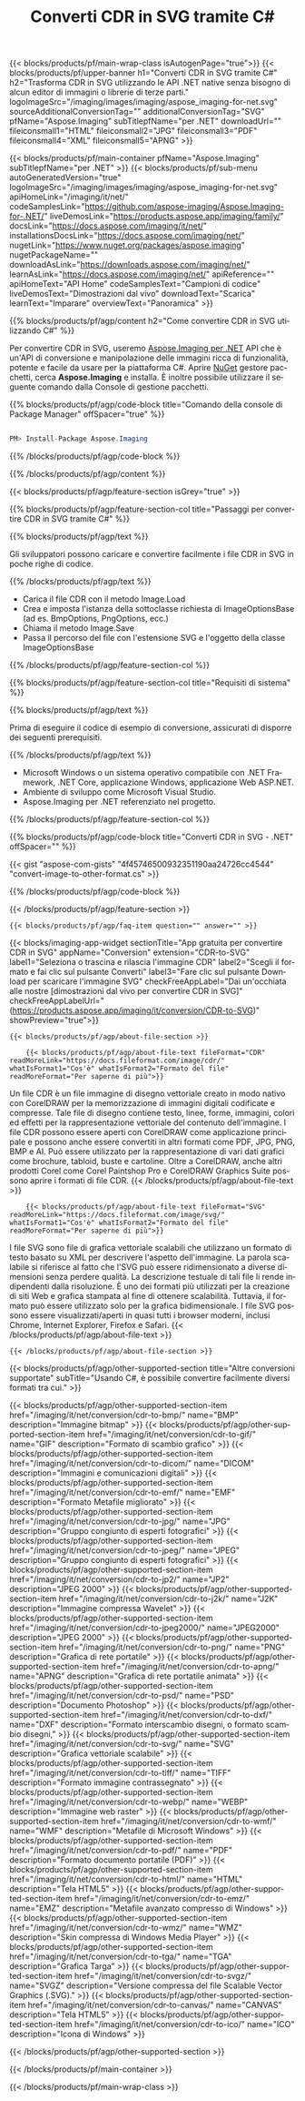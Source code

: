 ﻿---
title: Converti CDR in SVG tramite C# 
weight: 3920
url: /it/net/conversion/cdr-to-svg/ 
lang: it
langdirlevel: 2
locales: ja,it,zh-hant,ru,de,es,fr,nl,id,lt,pl,pt,vi,tr,ko,zh-hans,ar,hi,th,sv,cs,uk,he
description: Codice di esempio per la conversione da CDR a SVG C#. Utilizzare il codice di esempio API per la conversione batch di file CDR in SVG all'interno di VB.NET, Asp.NET o qualsiasi applicazione basata su .NET.
---

{{< blocks/products/pf/main-wrap-class isAutogenPage="true">}}
{{< blocks/products/pf/upper-banner h1="Converti CDR in SVG tramite C#" h2="Trasforma CDR in SVG utilizzando le API .NET native senza bisogno di alcun editor di immagini o librerie di terze parti." logoImageSrc="/imaging/images/imaging/aspose_imaging-for-net.svg" sourceAdditionalConversionTag="" additionalConversionTag="SVG" pfName="Aspose.Imaging" subTitlepfName="per .NET" downloadUrl="" fileiconsmall1="HTML" fileiconsmall2="JPG" fileiconsmall3="PDF" fileiconsmall4="XML" fileiconsmall5="APNG" >}}


{{< blocks/products/pf/main-container pfName="Aspose.Imaging" subTitlepfName="per .NET" >}}
{{< blocks/products/pf/sub-menu autoGeneratedVersion="true" logoImageSrc="/imaging/images/imaging/aspose_imaging-for-net.svg" apiHomeLink="/imaging/it/net/" codeSamplesLink="https://github.com/aspose-imaging/Aspose.Imaging-for-.NET/" liveDemosLink="https://products.aspose.app/imaging/family/" docsLink="https://docs.aspose.com/imaging/it/net/" installationsDocsLink="https://docs.aspose.com/imaging/net/" nugetLink="https://www.nuget.org/packages/aspose.imaging" nugetPackageName="" downloadAsLink="https://downloads.aspose.com/imaging/net/" learnAsLink="https://docs.aspose.com/imaging/net/" apiReference="" apiHomeText="API Home" codeSamplesText="Campioni di codice" liveDemosText="Dimostrazioni dal vivo" downloadText="Scarica" learnText="Imparare" overviewText="Panoramica" >}}

{{% blocks/products/pf/agp/content h2="Come convertire CDR in SVG utilizzando C#" %}}

Per convertire CDR in SVG, useremo [Aspose.Imaging per .NET](https://products.aspose.com/imaging/net) API che è un'API di conversione e manipolazione delle immagini ricca di funzionalità, potente e facile da usare per la piattaforma C#. Aprire [NuGet](https://www.nuget.org/packages/aspose.imaging) gestore pacchetti, cerca **Aspose.Imaging** e installa. È inoltre possibile utilizzare il seguente comando dalla Console di gestione pacchetti.

{{% blocks/products/pf/agp/code-block title="Comando della console di Package Manager" offSpacer="true" %}}



```cs

PM> Install-Package Aspose.Imaging

```

{{% /blocks/products/pf/agp/code-block %}}

{{% /blocks/products/pf/agp/content %}}

{{< blocks/products/pf/agp/feature-section isGrey="true" >}}

{{% blocks/products/pf/agp/feature-section-col title="Passaggi per convertire CDR in SVG tramite C#" %}}

{{% blocks/products/pf/agp/text %}}

Gli sviluppatori possono caricare e convertire facilmente i file CDR in SVG in poche righe di codice.

{{% /blocks/products/pf/agp/text %}}

+ Carica il file CDR con il metodo Image.Load
+ Crea e imposta l'istanza della sottoclasse richiesta di ImageOptionsBase (ad es. BmpOptions, PngOptions, ecc.)
+ Chiama il metodo Image.Save
+ Passa il percorso del file con l'estensione SVG e l'oggetto della classe ImageOptionsBase

{{% /blocks/products/pf/agp/feature-section-col %}}

{{% blocks/products/pf/agp/feature-section-col title="Requisiti di sistema" %}}

{{% blocks/products/pf/agp/text %}}

Prima di eseguire il codice di esempio di conversione, assicurati di disporre dei seguenti prerequisiti.

{{% /blocks/products/pf/agp/text %}}

- Microsoft Windows o un sistema operativo compatibile con .NET Framework, .NET Core, applicazione Windows, applicazione Web ASP.NET.
- Ambiente di sviluppo come Microsoft Visual Studio.
- Aspose.Imaging per .NET referenziato nel progetto.

{{% /blocks/products/pf/agp/feature-section-col %}}

{{% blocks/products/pf/agp/code-block title="Converti CDR in SVG - .NET" offSpacer="" %}}

{{< gist "aspose-com-gists" "4f45746500932351190aa24726cc4544" "convert-image-to-other-format.cs" >}}

{{% /blocks/products/pf/agp/code-block %}}

{{< /blocks/products/pf/agp/feature-section >}}

    {{< blocks/products/pf/agp/faq-item question="" answer="" >}}

{{< blocks/imaging-app-widget
        sectionTitle="App gratuita per convertire CDR in SVG"
        appName="Conversion"
        extension="CDR-to-SVG"
        label1="Seleziona o trascina e rilascia l'immagine CDR"
        label2="Scegli il formato e fai clic sul pulsante Converti"
        label3="Fare clic sul pulsante Download per scaricare l'immagine SVG"
        checkFreeAppLabel="Dai un'occhiata alle nostre [dimostrazioni dal vivo per convertire CDR in SVG]"
        checkFreeAppLabelUrl="(https://products.aspose.app/imaging/it/conversion/CDR-to-SVG)"
        showPreview="true">}}

    {{< blocks/products/pf/agp/about-file-section >}}
       
        {{< blocks/products/pf/agp/about-file-text fileFormat="CDR" readMoreLink="https://docs.fileformat.com/image/cdr/" whatIsFormat1="Cos'è" whatIsFormat2="Formato del file" readMoreFormat="Per saperne di più">}}
Un file CDR è un file immagine di disegno vettoriale creato in modo nativo con CorelDRAW per la memorizzazione di immagini digitali codificate e compresse. Tale file di disegno contiene testo, linee, forme, immagini, colori ed effetti per la rappresentazione vettoriale del contenuto dell'immagine. I file CDR possono essere aperti con CorelDRAW come applicazione principale e possono anche essere convertiti in altri formati come PDF, JPG, PNG, BMP e AI. Può essere utilizzato per la rappresentazione di vari dati grafici come brochure, tabloid, buste e cartoline. Oltre a CorelDRAW, anche altri prodotti Corel come Corel Paintshop Pro e CorelDRAW Graphics Suite possono aprire i formati di file CDR.
        {{< /blocks/products/pf/agp/about-file-text >}}

        {{< blocks/products/pf/agp/about-file-text fileFormat="SVG" readMoreLink="https://docs.fileformat.com/image/svg/" whatIsFormat1="Cos'è" whatIsFormat2="Formato del file" readMoreFormat="Per saperne di più">}}
I file SVG sono file di grafica vettoriale scalabili che utilizzano un formato di testo basato su XML per descrivere l'aspetto dell'immagine. La parola scalabile si riferisce al fatto che l'SVG può essere ridimensionato a diverse dimensioni senza perdere qualità. La descrizione testuale di tali file li rende indipendenti dalla risoluzione. È uno dei formati più utilizzati per la creazione di siti Web e grafica stampata al fine di ottenere scalabilità. Tuttavia, il formato può essere utilizzato solo per la grafica bidimensionale. I file SVG possono essere visualizzati/aperti in quasi tutti i browser moderni, inclusi Chrome, Internet Explorer, Firefox e Safari.
        {{< /blocks/products/pf/agp/about-file-text >}}

    {{< /blocks/products/pf/agp/about-file-section >}}

<!-- aboutfile Ends -->

{{< blocks/products/pf/agp/other-supported-section title="Altre conversioni supportate" subTitle="Usando C#, è possibile convertire facilmente diversi formati tra cui." >}}

{{< blocks/products/pf/agp/other-supported-section-item href="/imaging/it/net/conversion/cdr-to-bmp/" name="BMP" description="Immagine bitmap" >}}
{{< blocks/products/pf/agp/other-supported-section-item href="/imaging/it/net/conversion/cdr-to-gif/" name="GIF" description="Formato di scambio grafico" >}}
{{< blocks/products/pf/agp/other-supported-section-item href="/imaging/it/net/conversion/cdr-to-dicom/" name="DICOM" description="Immagini e comunicazioni digitali" >}}
{{< blocks/products/pf/agp/other-supported-section-item href="/imaging/it/net/conversion/cdr-to-emf/" name="EMF" description="Formato Metafile migliorato" >}}
{{< blocks/products/pf/agp/other-supported-section-item href="/imaging/it/net/conversion/cdr-to-jpg/" name="JPG" description="Gruppo congiunto di esperti fotografici" >}}
{{< blocks/products/pf/agp/other-supported-section-item href="/imaging/it/net/conversion/cdr-to-jpeg/" name="JPEG" description="Gruppo congiunto di esperti fotografici" >}}
{{< blocks/products/pf/agp/other-supported-section-item href="/imaging/it/net/conversion/cdr-to-jp2/" name="JP2" description="JPEG 2000" >}}
{{< blocks/products/pf/agp/other-supported-section-item href="/imaging/it/net/conversion/cdr-to-j2k/" name="J2K" description="Immagine compressa Wavelet" >}}
{{< blocks/products/pf/agp/other-supported-section-item href="/imaging/it/net/conversion/cdr-to-jpeg2000/" name="JPEG2000" description="JPEG 2000" >}}
{{< blocks/products/pf/agp/other-supported-section-item href="/imaging/it/net/conversion/cdr-to-png/" name="PNG" description="Grafica di rete portatile" >}}
{{< blocks/products/pf/agp/other-supported-section-item href="/imaging/it/net/conversion/cdr-to-apng/" name="APNG" description="Grafica di rete portatile animata" >}}
{{< blocks/products/pf/agp/other-supported-section-item href="/imaging/it/net/conversion/cdr-to-psd/" name="PSD" description="Documento Photoshop" >}}
{{< blocks/products/pf/agp/other-supported-section-item href="/imaging/it/net/conversion/cdr-to-dxf/" name="DXF" description="Formato interscambio disegni, o formato scambio disegni," >}}
{{< blocks/products/pf/agp/other-supported-section-item href="/imaging/it/net/conversion/cdr-to-svg/" name="SVG" description="Grafica vettoriale scalabile" >}}
{{< blocks/products/pf/agp/other-supported-section-item href="/imaging/it/net/conversion/cdr-to-tiff/" name="TIFF" description="Formato immagine contrassegnato" >}}
{{< blocks/products/pf/agp/other-supported-section-item href="/imaging/it/net/conversion/cdr-to-webp/" name="WEBP" description="Immagine web raster" >}}
{{< blocks/products/pf/agp/other-supported-section-item href="/imaging/it/net/conversion/cdr-to-wmf/" name="WMF" description="Metafile di Microsoft Windows" >}}
{{< blocks/products/pf/agp/other-supported-section-item href="/imaging/it/net/conversion/cdr-to-pdf/" name="PDF" description="Formato documento portatile (PDF)" >}}
{{< blocks/products/pf/agp/other-supported-section-item href="/imaging/it/net/conversion/cdr-to-html/" name="HTML" description="Tela HTML5" >}}
{{< blocks/products/pf/agp/other-supported-section-item href="/imaging/it/net/conversion/cdr-to-emz/" name="EMZ" description="Metafile avanzato compresso di Windows" >}}
{{< blocks/products/pf/agp/other-supported-section-item href="/imaging/it/net/conversion/cdr-to-wmz/" name="WMZ" description="Skin compressa di Windows Media Player" >}}
{{< blocks/products/pf/agp/other-supported-section-item href="/imaging/it/net/conversion/cdr-to-tga/" name="TGA" description="Grafica Targa" >}}
{{< blocks/products/pf/agp/other-supported-section-item href="/imaging/it/net/conversion/cdr-to-svgz/" name="SVGZ" description="Versione compressa del file Scalable Vector Graphics (.SVG)." >}}
{{< blocks/products/pf/agp/other-supported-section-item href="/imaging/it/net/conversion/cdr-to-canvas/" name="CANVAS" description="Tela HTML5" >}}
{{< blocks/products/pf/agp/other-supported-section-item href="/imaging/it/net/conversion/cdr-to-ico/" name="ICO" description="Icona di Windows" >}}

{{< /blocks/products/pf/agp/other-supported-section >}}

{{< /blocks/products/pf/main-container >}}
    
{{< /blocks/products/pf/main-wrap-class >}}
